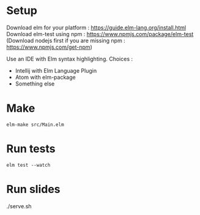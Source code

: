 # Setup
Download elm for your platform : https://guide.elm-lang.org/install.html
Download elm-test using npm : https://www.npmjs.com/package/elm-test
(Download nodejs first if you are missing npm : https://www.npmjs.com/get-npm)

Use an IDE with Elm syntax highlighting. Choices :
- Intellij with Elm Language Plugin
- Atom with elm-package
- Something else

# Make
    elm-make src/Main.elm

# Run tests
    elm test --watch

# Run slides
  ./serve.sh
